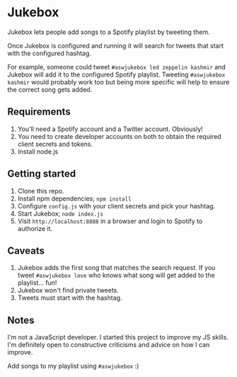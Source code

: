 # Jukebox

Jukebox lets people add songs to a Spotify playlist by tweeting them.

Once Jukebox is configured and running it will search for tweets that start with the configured hashtag. 

For example, someone could tweet ```#aswjukebox led zeppelin kashmir``` and Jukebox will add it to the configured Spotify playlist. 
Tweeting ```#aswjukebox kashmir``` would probably work too but being more specific will help to ensure the correct song gets added.

## Requirements

1. You'll need a Spotify account and a Twitter account. Obviously!
2. You need to create developer accounts on both to obtain the required client secrets and tokens.
3. Install node.js

## Getting started

1. Clone this repo.
2. Install npm dependencies; ```npm install```
3. Configure ```config.js``` with your client secrets and pick your hashtag.
4. Start Jukebox; ```node index.js```
5. Visit ```http://localhost:8888``` in a browser and login to Spotify to authorize it.

## Caveats

1. Jukebox adds the first song that matches the search request. If you tweet ```#aswjukebox love``` who knows what song will get added to the playlist... fun!
2. Jukebox won't find private tweets.
3. Tweets must start with the hashtag.

## Notes

I'm not a JavaScript developer. I started this project to improve my JS skills. I'm definitely open to constructive criticisms and advice on how I can improve.

Add songs to my playlist using ```#aswjukebox``` :)
